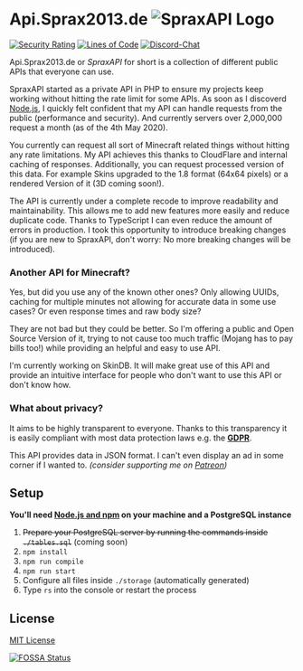 # Api.Sprax2013.de ![SpraxAPI Logo](https://cdn.discordapp.com/attachments/611940958568841227/684744018990727178/SpraxAPI-48px.png)
[![Security Rating](https://sonarcloud.io/api/project_badges/measure?project=Sprax2013_Api.Sprax2013.de&metric=security_rating)](https://sonarcloud.io/dashboard?id=Sprax2013_Api.Sprax2013.de)
[![Lines of Code](https://sonarcloud.io/api/project_badges/measure?project=Sprax2013_Api.Sprax2013.de&metric=ncloc)](https://sonarcloud.io/dashboard?id=Sprax2013_Api.Sprax2013.de)
[![Discord-Chat](https://img.shields.io/discord/344982818863972352?label=Discord&logo=discord&logoColor=white)](https://sprax.me/discord)


Api.Sprax2013.de or *SpraxAPI* for short is a collection of different public APIs that everyone can use.

SpraxAPI started as a private API in PHP to ensure my projects keep working without hitting the rate limit for some APIs. As soon as I discoverd [Node.js](https://nodejs.org/), I quickly felt confident that my API can handle requests from the public (performance and security). And currently servers over 2,000,000 request a month (as of the 4th May 2020).

You currently can request all sort of Minecraft related things without hitting any rate limitations.
My API achieves this thanks to CloudFlare and internal caching of responses. Additionally, you can request processed version of this data. For example Skins upgraded to the 1.8 format (64x64 pixels) or a rendered Version of it (3D coming soon!).

The API is currently under a complete recode to improve readability and maintainability. This allows me to add new features more easily and reduce duplicate code. Thanks to TypeScript I can even reduce the amount of errors in production. I took this opportunity to introduce breaking changes (if you are new to SpraxAPI, don't worry: No more breaking changes will be introduced).

### Another API for Minecraft?
Yes, but did you use any of the known other ones? Only allowing UUIDs, caching for multiple minutes not allowing for accurate data in some use cases? Or even response times and raw body size?

They are not bad but they could be better. So I'm offering a public and Open Source Version of it, trying to not cause too much traffic (Mojang has to pay bills too!) while providing an helpful and easy to use API.

I'm currently working on SkinDB. It will make great use of this API and provide an intuitive interface for people who don't want to use this API or don't know how.


### What about privacy?
It aims to be highly transparent to everyone.
Thanks to this transparency it is easily compliant with most data protection laws e.g. the **[GDPR](https://en.wikipedia.org/wiki/General_Data_Protection_Regulation)**.

This API provides data in JSON format. I can't even display an ad in some corner if I wanted to. *(consider supporting me on [Patreon](https://www.patreon.com/bePatron?u=11714503&redirect_uri=https%3A%2F%2Fgithub.com%2FSprax2013%2FApi.Sprax2013.de))*


## Setup
**You'll need [Node.js and npm](https://nodejs.org/en/download/package-manager/) on your machine and a PostgreSQL instance**

1. ~~Prepare your PostgreSQL server by running the commands inside `./tables.sql`~~ (coming soon)
2. `npm install`
3. `npm run compile`
4. `npm run start`
4. Configure all files inside `./storage` (automatically generated)
6. Type `rs` into the console or restart the process

<!--
## Contributors ✨
<table>
  <tr>
    <td align="center"><a href="https://github.com/JonasAlpha"><img src="https://avatars1.githubusercontent.com/u/35976079?s=460&v=4" width="100px" alt=""><br><sub><b>Jonas</b></sub></a><br>🎨 Logo and Banner</td>
  </tr>
</table>
-->

## License
[MIT License](./LICENSE)

[![FOSSA Status](https://app.fossa.com/api/projects/git%2Bgithub.com%2FSprax2013%2FApi.Sprax2013.de.svg?type=large)](https://app.fossa.com/projects/git%2Bgithub.com%2FSprax2013%2FApi.Sprax2013.de?ref=badge_large)
